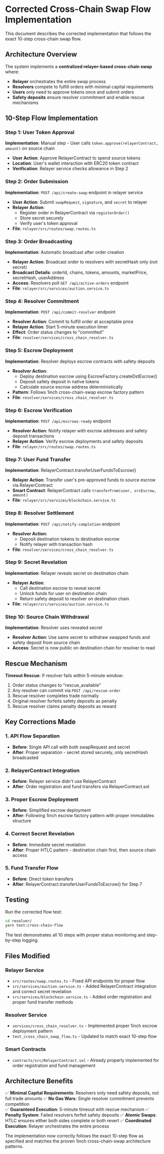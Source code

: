 # Corrected Cross-Chain Swap Flow Implementation

This document describes the corrected implementation that follows the exact 10-step cross-chain swap flow.

## Architecture Overview

The system implements a **centralized relayer-based cross-chain swap** where:
- **Relayer** orchestrates the entire swap process
- **Resolvers** compete to fulfill orders with minimal capital requirements
- **Users** only need to approve tokens once and submit orders
- **Safety deposits** ensure resolver commitment and enable rescue mechanisms

## 10-Step Flow Implementation

### Step 1: User Token Approval
**Implementation**: Manual step - User calls `token.approve(relayerContract, amount)` on source chain
- **User Action**: Approve RelayerContract to spend source tokens
- **Location**: User's wallet interaction with ERC20 token contract
- **Verification**: Relayer service checks allowance in Step 2

### Step 2: Order Submission  
**Implementation**: `POST /api/create-swap` endpoint in relayer service
- **User Action**: Submit `swapRequest`, `signature`, and `secret` to relayer
- **Relayer Action**: 
  - Register order in RelayerContract via `registerOrder()`
  - Store secret securely
  - Verify user's token approval
- **File**: `relayer/src/routes/swap.routes.ts`

### Step 3: Order Broadcasting
**Implementation**: Automatic broadcast after order creation
- **Relayer Action**: Broadcast order to resolvers with secretHash only (not secret)
- **Broadcast Details**: orderId, chains, tokens, amounts, marketPrice, secretHash, userAddress
- **Access**: Resolvers poll `GET /api/active-orders` endpoint
- **File**: `relayer/src/services/auction.service.ts`

### Step 4: Resolver Commitment
**Implementation**: `POST /api/commit-resolver` endpoint
- **Resolver Action**: Commit to fulfill order at acceptable price
- **Relayer Action**: Start 5-minute execution timer
- **Effect**: Order status changes to "committed"
- **File**: `resolver/services/cross_chain_resolver.ts`

### Step 5: Escrow Deployment
**Implementation**: Resolver deploys escrow contracts with safety deposits
- **Resolver Action**: 
  - Deploy destination escrow using EscrowFactory.createDstEscrow()
  - Deposit safety deposit in native tokens
  - Calculate source escrow address deterministically
- **Pattern**: Follows 1inch cross-chain-swap escrow factory pattern
- **File**: `resolver/services/cross_chain_resolver.ts`

### Step 6: Escrow Verification
**Implementation**: `POST /api/escrows-ready` endpoint
- **Resolver Action**: Notify relayer with escrow addresses and safety deposit transactions
- **Relayer Action**: Verify escrow deployments and safety deposits
- **File**: `relayer/src/routes/swap.routes.ts`

### Step 7: User Fund Transfer
**Implementation**: RelayerContract.transferUserFundsToEscrow()
- **Relayer Action**: Transfer user's pre-approved funds to source escrow via RelayerContract
- **Smart Contract**: RelayerContract calls `transferFrom(user, srcEscrow, amount)`
- **File**: `relayer/src/services/blockchain.service.ts`

### Step 8: Resolver Settlement
**Implementation**: `POST /api/notify-completion` endpoint
- **Resolver Action**: 
  - Deposit destination tokens to destination escrow
  - Notify relayer with transaction hash
- **File**: `resolver/services/cross_chain_resolver.ts`

### Step 9: Secret Revelation
**Implementation**: Relayer reveals secret on destination chain
- **Relayer Action**: 
  - Call destination escrow to reveal secret
  - Unlock funds for user on destination chain
  - Return safety deposit to resolver on destination chain
- **File**: `relayer/src/services/auction.service.ts`

### Step 10: Source Chain Withdrawal
**Implementation**: Resolver uses revealed secret
- **Resolver Action**: Use same secret to withdraw swapped funds and safety deposit from source chain
- **Access**: Secret is now public on destination chain for resolver to read

## Rescue Mechanism

**Timeout Rescue**: If resolver fails within 5-minute window:
1. Order status changes to "rescue_available"
2. Any resolver can commit via `POST /api/rescue-order`
3. Rescue resolver completes trade normally
4. Original resolver forfeits safety deposits as penalty
5. Rescue resolver claims penalty deposits as reward

## Key Corrections Made

### 1. API Flow Separation
- **Before**: Single API call with both swapRequest and secret
- **After**: Proper separation - secret stored securely, only secretHash broadcasted

### 2. RelayerContract Integration
- **Before**: Relayer service didn't use RelayerContract 
- **After**: Order registration and fund transfers via RelayerContract.sol

### 3. Proper Escrow Deployment
- **Before**: Simplified escrow deployment
- **After**: Following 1inch escrow factory pattern with proper immutables structure

### 4. Correct Secret Revelation
- **Before**: Immediate secret revelation
- **After**: Proper HTLC pattern - destination chain first, then source chain access

### 5. Fund Transfer Flow
- **Before**: Direct token transfers
- **After**: RelayerContract.transferUserFundsToEscrow() for Step 7

## Testing

Run the corrected flow test:
```bash
cd resolver/
yarn test:cross-chain-flow
```

The test demonstrates all 10 steps with proper status monitoring and step-by-step logging.

## Files Modified

### Relayer Service
- `src/routes/swap.routes.ts` - Fixed API endpoints for proper flow
- `src/services/auction.service.ts` - Added RelayerContract integration and correct secret revelation
- `src/services/blockchain.service.ts` - Added order registration and proper fund transfer methods

### Resolver Service  
- `services/cross_chain_resolver.ts` - Implemented proper 1inch escrow deployment pattern
- `test_cross_chain_swap_flow.ts` - Updated to match exact 10-step flow

### Smart Contracts
- `contracts/src/RelayerContract.sol` - Already properly implemented for order registration and fund management

## Architecture Benefits

✅ **Minimal Capital Requirements**: Resolvers only need safety deposits, not full trade amounts
✅ **No Gas Wars**: Single resolver commitment prevents competition  
✅ **Guaranteed Execution**: 5-minute timeout with rescue mechanism
✅ **Penalty System**: Failed resolvers forfeit safety deposits
✅ **Atomic Swaps**: HTLC ensures either both sides complete or both revert
✅ **Coordinated Execution**: Relayer orchestrates the entire process

The implementation now correctly follows the exact 10-step flow as specified and matches the proven 1inch cross-chain-swap architecture patterns.